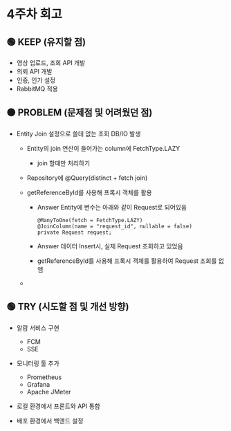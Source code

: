 # 4주차 회고

## 🟢 KEEP (유지할 점)

* 영상 업로드, 조회 API 개발
* 의뢰 API 개발 
* 인증, 인가 설정
* RabbitMQ 적용



## 🟠 PROBLEM (문제점 및 어려웠던 점)

- Entity Join 설정으로 쓸데 없는 조회 DB/IO 발생

  -   Entity의 join 연산이 들어가는 column에 FetchType.LAZY 

      -   join 할때만 처리하기

  -   Repository에 @Query(distinct + fetch join)

  -   getReferenceById를 사용해 프록시 객체를 활용

      -   Answer Entity에 변수는 아래와 같이 Request로 되어있음

          ``` 
          @ManyToOne(fetch = FetchType.LAZY)
          @JoinColumn(name = "request_id", nullable = false)
          private Request request;
          ```

      -   Answer 데이터 Insert시, 실제 Request 조회하고 있었음

      -   getReferenceById를 사용해 프록시 객체를 활용하여 Request 조회를 없앰

  - 






## 🟢 TRY (시도할 점 및 개선 방향)

* 알람 서비스 구현
  * FCM
  * SSE
* 모니터링 툴 추가
  * Prometheus
  * Grafana
  * Apache JMeter

* 로컬 환경에서 프론트와 API 통합
* 배포 환경에서 백엔드 설정 
